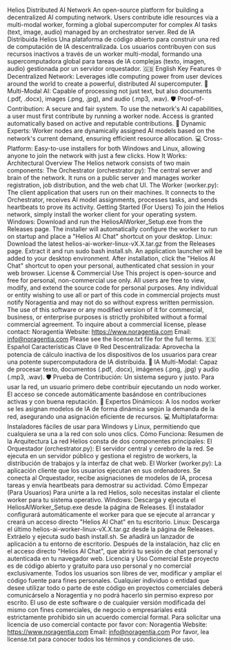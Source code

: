 Helios Distributed AI Network
An open-source platform for building a decentralized AI computing network. Users contribute idle resources via a multi-modal worker, forming a global supercomputer for complex AI tasks (text, image, audio) managed by an orchestrator server.
Red de IA Distribuida Helios
Una plataforma de código abierto para construir una red de computación de IA descentralizada. Los usuarios contribuyen con sus recursos inactivos a través de un worker multi-modal, formando una supercomputadora global para tareas de IA complejas (texto, imagen, audio) gestionada por un servidor orquestador.
🇬🇧 English
Key Features
🌐 Decentralized Network: Leverages idle computing power from user devices around the world to create a powerful, distributed AI supercomputer.
🧠 Multi-Modal AI: Capable of processing not just text, but also documents (.pdf, .docx), images (.png, .jpg), and audio (.mp3, .wav).
🛡️ Proof-of-Contribution: A secure and fair system. To use the network's AI capabilities, a user must first contribute by running a worker node. Access is granted automatically based on active and reputable contributions.
🤖 Dynamic Experts: Worker nodes are dynamically assigned AI models based on the network's current demand, ensuring efficient resource allocation.
💻 Cross-Platform: Easy-to-use installers for both Windows and Linux, allowing anyone to join the network with just a few clicks.
How It Works: Architectural Overview
The Helios network consists of two main components:
The Orchestrator (orchestrator.py): The central server and brain of the network. It runs on a public server and manages worker registration, job distribution, and the web chat UI.
The Worker (worker.py): The client application that users run on their machines. It connects to the Orchestrator, receives AI model assignments, processes tasks, and sends heartbeats to prove its activity.
Getting Started (For Users)
To join the Helios network, simply install the worker client for your operating system.
Windows: Download and run the HeliosAIWorker_Setup.exe from the Releases page. The installer will automatically configure the worker to run on startup and place a "Helios AI Chat" shortcut on your desktop.
Linux: Download the latest helios-ai-worker-linux-vX.X.tar.gz from the Releases page. Extract it and run sudo bash install.sh. An application launcher will be added to your desktop environment.
After installation, click the "Helios AI Chat" shortcut to open your personal, authenticated chat session in your web browser.
License & Commercial Use
This project is open-source and free for personal, non-commercial use only. All users are free to view, modify, and extend the source code for personal purposes.
Any individual or entity wishing to use all or part of this code in commercial projects must notify Noragentia and may not do so without express written permission. The use of this software or any modified version of it for commercial, business, or enterprise purposes is strictly prohibited without a formal commercial agreement.
To inquire about a commercial license, please contact:
Noragentia
Website: https://www.noragentia.com
Email: info@noragentia.com
Please see the license.txt file for the full terms.
🇪🇸 Español
Características Clave
🌐 Red Descentralizada: Aprovecha la potencia de cálculo inactiva de los dispositivos de los usuarios para crear una potente supercomputadora de IA distribuida.
🧠 IA Multi-Modal: Capaz de procesar texto, documentos (.pdf, .docx), imágenes (.png, .jpg) y audio (.mp3, .wav).
🛡️ Prueba de Contribución: Un sistema seguro y justo. Para usar la red, un usuario primero debe contribuir ejecutando un nodo worker. El acceso se concede automáticamente basándose en contribuciones activas y con buena reputación.
🤖 Expertos Dinámicos: A los nodos worker se les asignan modelos de IA de forma dinámica según la demanda de la red, asegurando una asignación eficiente de recursos.
💻 Multiplataforma: Instaladores fáciles de usar para Windows y Linux, permitiendo que cualquiera se una a la red con solo unos clics.
Cómo Funciona: Resumen de la Arquitectura
La red Helios consta de dos componentes principales:
El Orquestador (orchestrator.py): El servidor central y cerebro de la red. Se ejecuta en un servidor público y gestiona el registro de workers, la distribución de trabajos y la interfaz de chat web.
El Worker (worker.py): La aplicación cliente que los usuarios ejecutan en sus ordenadores. Se conecta al Orquestador, recibe asignaciones de modelos de IA, procesa tareas y envía heartbeats para demostrar su actividad.
Cómo Empezar (Para Usuarios)
Para unirte a la red Helios, solo necesitas instalar el cliente worker para tu sistema operativo.
Windows: Descarga y ejecuta el HeliosAIWorker_Setup.exe desde la página de Releases. El instalador configurará automáticamente el worker para que se ejecute al arrancar y creará un acceso directo "Helios AI Chat" en tu escritorio.
Linux: Descarga el último helios-ai-worker-linux-vX.X.tar.gz desde la página de Releases. Extráelo y ejecuta sudo bash install.sh. Se añadirá un lanzador de aplicación a tu entorno de escritorio.
Después de la instalación, haz clic en el acceso directo "Helios AI Chat", que abrirá tu sesión de chat personal y autenticada en tu navegador web.
Licencia y Uso Comercial
Este proyecto es de código abierto y gratuito para uso personal y no comercial exclusivamente. Todos los usuarios son libres de ver, modificar y ampliar el código fuente para fines personales.
Cualquier individuo o entidad que desee utilizar todo o parte de este código en proyectos comerciales deberá comunicárselo a Noragentia y no podrá hacerlo sin permiso expreso por escrito. El uso de este software o de cualquier versión modificada del mismo con fines comerciales, de negocio o empresariales está estrictamente prohibido sin un acuerdo comercial formal.
Para solicitar una licencia de uso comercial contacte por favor con:
Noragentia
Website: https://www.noragentia.com
Email: info@noragentia.com
Por favor, lea license.txt para conocer todos los términos y condiciones de uso.
